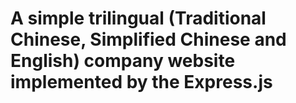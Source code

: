 # A simple trilingual (Traditional Chinese, Simplified Chinese and English) company website implemented by the Express.js
